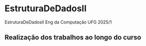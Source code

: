 # EstruturaDeDadosII
EstruturaDeDadosII Eng da Computação UFG 2025/1

## Realização dos trabalhos ao longo do curso 
